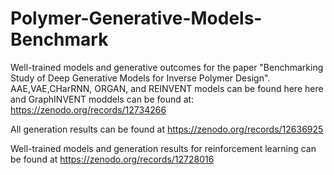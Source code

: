 # Polymer-Generative-Models-Benchmark
Well-trained models and generative outcomes for the paper "Benchmarking Study of Deep Generative Models for Inverse Polymer Design". AAE,VAE,CHarRNN, ORGAN, and REINVENT models can be found here here and GraphINVENT moddels can be found at: https://zenodo.org/records/12734266

All generation results can be found at https://zenodo.org/records/12636925

Well-trained models and generation results for reinforcement learning can be found at https://zenodo.org/records/12728016
